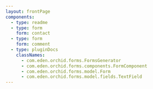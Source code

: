 ```yaml
---
layout: frontPage
components:
  - type: readme
  - type: form
    form: contact
  - type: form
    form: comment
  - type: pluginDocs
    classNames: 
      - com.eden.orchid.forms.FormsGenerator
      - com.eden.orchid.forms.components.FormComponent
      - com.eden.orchid.forms.model.Form
      - com.eden.orchid.forms.model.fields.TextField
---
```

